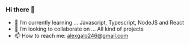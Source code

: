 ### Hi there 👋

<!--
**AlexGalo0/AlexGalo0** is a ✨ _special_ ✨ repository because its `README.md` (this file) appears on your GitHub profile.

Here are some ideas to get you started:
-->

- 🌱 I’m currently learning ... Javascript, Typescript, NodeJS and React
- 👯 I’m looking to collaborate on ... All kind of projects
- 📫 How to reach me: alexgalo246@gmail.com

